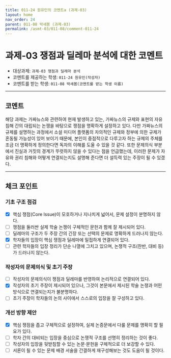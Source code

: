 ```yaml
---
title: 011-24 원유민의 코멘트a (과제-03) 
layout: home
nav_order: 24
parent: 011-08 박새봄 (과제-03)
permalink: /asmt-03/011-08/comment-011-24
---
```


# 과제-03 쟁점과 딜레마 분석에 대한 코멘트

- 대상과제: `과제-03 쟁점과 딜레마 분석`
- 코멘트를 제공하는 학생: `011-24 원유민(작성자)` 
- 코멘트를 받는 학생: `011-08 박새봄(코멘트를 받는 학생 이름)` 

---

## 코멘트

해당 과제는 가짜뉴스와 관련하여 현재 발생하고 있는, 가짜뉴스의 규제와 표현의 자유 침해 간의 대립되는 논쟁을 바탕으로 쟁점을 명확하게 설정하고 있다. 다만 가짜뉴스의 규제를 설명하는 과정에서 소설 미디어 플랫폼의 자의적인 규제와 정부에 의한 규제가 혼동될 가능성이 있어 보이기 때문에, 본인이 중점적으로 다루고자 하는 규제의 주체를 조금 더 명확하게 정의한다면 독자의 이해를 도울 수 있을 것 같다. 또한 문제의식 부분에서 진실과 거짓의 경계가 뚜렷하지 않을 수 있다는 점을 언급했는데, 이러한 문제가 자유와 권리 침해와 어떻게 연결되는지도 설명해 준다면 더 설득력 있는 주장이 될 수 있겠다.

---

## 체크 포인트

### **기초 구조 점검**
- [x] 핵심 쟁점(Core Issue)이 모호하거나 지나치게 넓어서, 문제 설정이 분명하지 않다.
- [ ] 쟁점을 둘러싼 실제 학술 논쟁이 구체적인 문헌과 함께 잘 제시되어 있다.
- [ ] 딜레마의 구조가 두 주장 간의 긴장 또는 선택의 문제로 명확하게 드러나지 않는다.
- [x] 학자들의 입장이 핵심 쟁점과 딜레마에 밀접하게 연결되어 있다.
- [ ] 관련 학자들의 입장 정리가 단순 나열에 그치고 있으며, 논쟁적 구조(찬반, 대비 등)가 드러나지 않는다.

### **작성자의 문제의식 및 초기 주장**
- [ ] 작성자의 문제의식이 쟁점과 딜레마를 반영하여 논리적으로 연결되어 있다.
- [x] 작성자의 초기 주장이 제시되어 있으나, 그것이 본문에서 제시된 학술 논쟁과 어떤 방식으로 연결되는지가 불분명하다.
- [ ] 초기 주장이 학자들의 논의 사이에서 스스로의 입장을 잘 구성하고 있다.

### **개선 방향 제안**
- [x] 핵심 쟁점을 좁고 구체적으로 설정하여, 실제 논증문에서 다룰 문제를 명확히 할 필요가 있다.
- [ ] 학자 간의 대비되는 입장을 중심으로 논쟁적 구조를 선명히 정리하는 것이 좋다.
- [ ] 작성자의 입장을 뒷받침할 수 있는 논문·문헌을 구체적으로 더 보강할 수 있다.
- [ ] 서론이 될 수 있는 문제 배경 서술을 간결하게 재구성해보는 것도 도움이 될 것이다.
